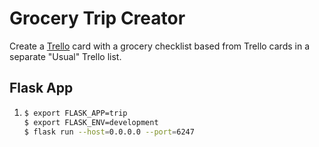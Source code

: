# Grocery Trip Creator
Create a [Trello](https://trello.com/) card with a grocery checklist based from
Trello cards in a separate "Usual" Trello list.



## Flask App
1. ```bash
   $ export FLASK_APP=trip
   $ export FLASK_ENV=development
   $ flask run --host=0.0.0.0 --port=6247
   ```

